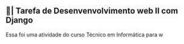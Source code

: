 ## 📑| Tarefa de Desenvenvolvimento web II com Django

  Essa foi uma atividade do curso Técnico em Informática para w
 
